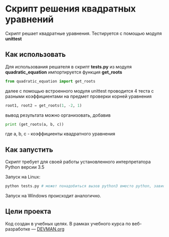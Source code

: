 # Скрипт решения квадратных уравнений

Скрипт решает квадратные уравнения. Тестируется с помощью модуля **unittest**

## Как использовать

Для использования решателя в скрипт **tests.py** из модуля **quadratic_equation** импортируется функция  **get_roots** 

```python
from quadratic_equation import get_roots
```

далее с помощью встроенного модуля unittest проводится 4 теста с разными коэффициентами на предмет проверки корней уравнения

```python
root1, root2 = get_roots(1, -2, 1)
```

вывод  результата можно организовать, добавив

```python
print (get_roots(a, b, c))
```

где a, b, c - коэффициенты квадратного уравнения 


## Как запустить

Скрипт требует для своей работы установленного интерпретатора Python версии 3.5

Запуск на Linux:

```bash
python tests.py # может понадобиться вызов python3 вместо python, зависит от настроек операционной системы
```

Запуск на Windows происходит аналогично.

## Цели проекта

Код создан в учебных целях. В рамках учебного курса по веб-разработке ― [DEVMAN.org](https://devman.org)
